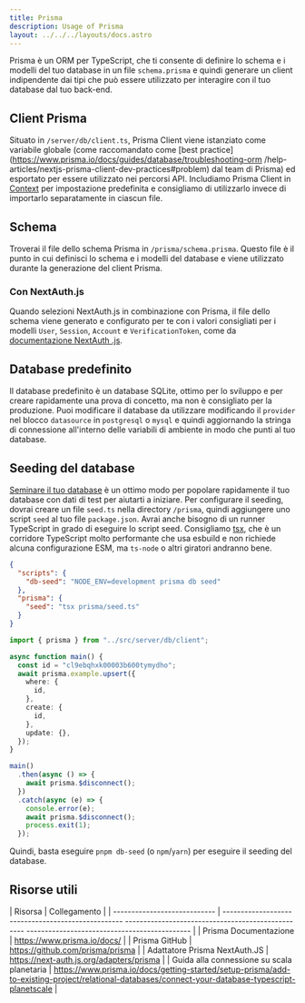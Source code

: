 ```yaml
---
title: Prisma
description: Usage of Prisma
layout: ../../../layouts/docs.astro
---
```


Prisma è un ORM per TypeScript, che ti consente di definire lo schema e i modelli del tuo database in un file `schema.prisma` e quindi generare un client indipendente dai tipi che può essere utilizzato per interagire con il tuo database dal tuo back-end.

## Client Prisma

Situato in `/server/db/client.ts`, Prisma Client viene istanziato come variabile globale (come raccomandato come [best practice](https://www.prisma.io/docs/guides/database/troubleshooting-orm /help-articles/nextjs-prisma-client-dev-practices#problem) dal team di Prisma) ed esportato per essere utilizzato nei percorsi API. Includiamo Prisma Client in [Context](/it/usage/trpc#-servertrpccontextts) per impostazione predefinita e consigliamo di utilizzarlo invece di importarlo separatamente in ciascun file.

## Schema

Troverai il file dello schema Prisma in `/prisma/schema.prisma`. Questo file è il punto in cui definisci lo schema e i modelli del database e viene utilizzato durante la generazione del client Prisma.

### Con NextAuth.js

Quando selezioni NextAuth.js in combinazione con Prisma, il file dello schema viene generato e configurato per te con i valori consigliati per i modelli `User`, `Session`, `Account` e `VerificationToken`, come da [documentazione NextAuth .js](https://next-auth.js.org/adapters/prisma).

## Database predefinito

Il database predefinito è un database SQLite, ottimo per lo sviluppo e per creare rapidamente una prova di concetto, ma non è consigliato per la produzione. Puoi modificare il database da utilizzare modificando il `provider` nel blocco `datasource` in `postgresql` o `mysql` e quindi aggiornando la stringa di connessione all'interno delle variabili di ambiente in modo che punti al tuo database.

## Seeding del database

[Seminare il tuo database](https://www.prisma.io/docs/guides/database/seed-database) è un ottimo modo per popolare rapidamente il tuo database con dati di test per aiutarti a iniziare. Per configurare il seeding, dovrai creare un file `seed.ts` nella directory `/prisma`, quindi aggiungere uno script `seed` al tuo file `package.json`. Avrai anche bisogno di un runner TypeScript in grado di eseguire lo script seed. Consigliamo [tsx](https://github.com/esbuild-kit/tsx), che è un corridore TypeScript molto performante che usa esbuild e non richiede alcuna configurazione ESM, ma `ts-node` o altri giratori andranno bene.

```jsonc:pacchetto.json
{
  "scripts": {
    "db-seed": "NODE_ENV=development prisma db seed"
  },
  "prisma": {
    "seed": "tsx prisma/seed.ts"
  }
}
```

```ts:prisma/seme.ts
import { prisma } from "../src/server/db/client";

async function main() {
  const id = "cl9ebqhxk00003b600tymydho";
  await prisma.example.upsert({
    where: {
      id,
    },
    create: {
      id,
    },
    update: {},
  });
}

main()
  .then(async () => {
    await prisma.$disconnect();
  })
  .catch(async (e) => {
    console.error(e);
    await prisma.$disconnect();
    process.exit(1);
  });
```

Quindi, basta eseguire `pnpm db-seed` (o `npm`/`yarn`) per eseguire il seeding del database.

## Risorse utili

| Risorsa | Collegamento |
| ---------------------------- | -------------------------------------------------- -------------------------------------------------- --------------------------------------------- |
| Prisma Documentazione | https://www.prisma.io/docs/ |
| Prisma GitHub | https://github.com/prisma/prisma |
| Adattatore Prisma NextAuth.JS | https://next-auth.js.org/adapters/prisma |
| Guida alla connessione su scala planetaria | https://www.prisma.io/docs/getting-started/setup-prisma/add-to-existing-project/relational-databases/connect-your-database-typescript-planetscale |